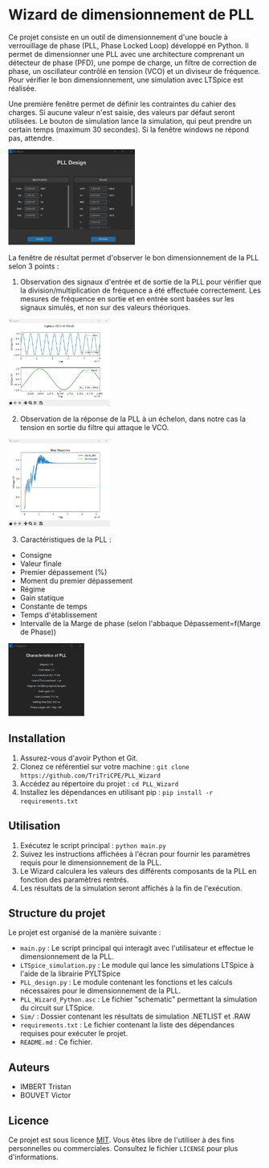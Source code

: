 # Wizard de dimensionnement de PLL

Ce projet consiste en un outil de dimensionnement d'une boucle à verrouillage de phase (PLL, Phase Locked Loop) développé en Python. Il permet de dimensionner une PLL avec une architecture comprenant un détecteur de phase (PFD), une pompe de charge, un filtre de correction de phase, un oscillateur contrôlé en tension (VCO) et un diviseur de fréquence. Pour vérifier le bon dimensionnement, une simulation avec LTSpice est réalisée.

Une première fenêtre permet de définir les contraintes du cahier des charges. Si aucune valeur n'est saisie, des valeurs par défaut seront utilisées. Le bouton de simulation lance la simulation, qui peut prendre un certain temps (maximum 30 secondes). Si la fenêtre windows ne répond pas, attendre.

<img src="figures/dimensionnement_fig.png" alt= “” width="50%" height="50%">

La fenêtre de résultat permet d'observer le bon dimensionnement de la PLL selon 3 points :

1. Observation des signaux d'entrée et de sortie de la PLL pour vérifier que la division/multiplication de fréquence a été effectuée correctement. Les mesures de fréquence en sortie et en entrée sont basées sur les signaux simulés, et non sur des valeurs théoriques.

<img src="figures/vin_vout_fig.png" alt= “” width="40%" height="40%">

2. Observation de la réponse de la PLL à un échelon, dans notre cas la tension en sortie du filtre qui attaque le VCO.

<img src="figures/step_response_fig.png" alt= “” width="40%" height="40%">

3. Caractéristiques de la PLL : 
  - Consigne
  - Valeur finale
  - Premier dépassement (%)
  - Moment du premier dépassement
  - Régime
  - Gain statique
  - Constante de temps
  - Temps d'établissement
  - Intervalle de la Marge de phase (selon l'abbaque Dépassement=f(Marge de Phase))

<img src="figures/charac_fig.png" alt= “” width="30%" height="30%">


## Installation

1. Assurez-vous d'avoir Python et Git.
2. Clonez ce référentiel sur votre machine : `git clone https://github.com/TriTriCPE/PLL_Wizard`
3. Accédez au répertoire du projet : `cd PLL_Wizard`
4. Installez les dépendances en utilisant pip : `pip install -r requirements.txt`

## Utilisation

1. Exécutez le script principal : `python main.py`
2. Suivez les instructions affichées à l'écran pour fournir les paramètres requis pour le dimensionnement de la PLL.
3. Le Wizard calculera les valeurs des différents composants de la PLL en fonction des paramètres rentrés.
4. Les résultats de la simulation seront affichés à la fin de l'exécution.

## Structure du projet

Le projet est organisé de la manière suivante :

- `main.py` : Le script principal qui interagit avec l'utilisateur et effectue le dimensionnement de la PLL.
- `LTSpice_simulation.py` : Le module qui lance les simulations LTSpice à l'aide de la librairie PYLTSpice
- `PLL_design.py` : Le module contenant les fonctions et les calculs nécessaires pour le dimensionnement de la PLL.
- `PLL_Wizard_Python.asc` : Le fichier "schematic" permettant la simulation du circuit sur LTSpice.
- `Sim/` : Dossier contenant les résultats de simulation .NETLIST et .RAW
- `requirements.txt` : Le fichier contenant la liste des dépendances requises pour exécuter le projet.
- `README.md` : Ce fichier.

## Auteurs

- IMBERT Tristan
- BOUVET Victor

## Licence

Ce projet est sous licence [MIT](LICENSE). Vous êtes libre de l'utiliser à des fins personnelles ou commerciales. Consultez le fichier `LICENSE` pour plus d'informations.
